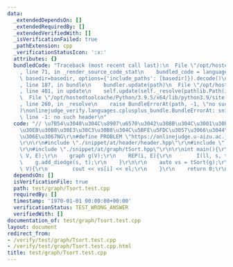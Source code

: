 ```yaml
---
data:
  _extendedDependsOn: []
  _extendedRequiredBy: []
  _extendedVerifiedWith: []
  _isVerificationFailed: true
  _pathExtension: cpp
  _verificationStatusIcon: ':x:'
  attributes: {}
  bundledCode: "Traceback (most recent call last):\n  File \"/opt/hostedtoolcache/Python/3.9.5/x64/lib/python3.9/site-packages/onlinejudge_verify/documentation/build.py\"\
    , line 71, in _render_source_code_stat\n    bundled_code = language.bundle(stat.path,\
    \ basedir=basedir, options={'include_paths': [basedir]}).decode()\n  File \"/opt/hostedtoolcache/Python/3.9.5/x64/lib/python3.9/site-packages/onlinejudge_verify/languages/cplusplus.py\"\
    , line 187, in bundle\n    bundler.update(path)\n  File \"/opt/hostedtoolcache/Python/3.9.5/x64/lib/python3.9/site-packages/onlinejudge_verify/languages/cplusplus_bundle.py\"\
    , line 401, in update\n    self.update(self._resolve(pathlib.Path(included), included_from=path))\n\
    \  File \"/opt/hostedtoolcache/Python/3.9.5/x64/lib/python3.9/site-packages/onlinejudge_verify/languages/cplusplus_bundle.py\"\
    , line 260, in _resolve\n    raise BundleErrorAt(path, -1, \"no such header\"\
    )\nonlinejudge_verify.languages.cplusplus_bundle.BundleErrorAt: snippet/at/graph/tSort.hpp:\
    \ line -1: no such header\n"
  code: "// \u7B54\u3048\u304C\u8907\u6570\u3042\u308B\u304C\u3001\u30ED\u30FC\u30AB\
    \u30EB\u30B8\u30E3\u30C3\u30B8\u304C\u5BFE\u5FDC\u3057\u3066\u3044\u306A\u3044\
    \u306E\u3067NG\r\n#define PROBLEM \"https://onlinejudge.u-aizu.ac.jp/courses/library/5/GRL/4/GRL_4_B\"\
    \r\n\r\n#include \"./snippet/at/header/header.hpp\"\r\n#include \"./snippet/at/graph/graph.hpp\"\
    \r\n#include \"./snippet/at/graph/tSort.hpp\"\r\n\r\nint main(){\r\n    I(ll,\
    \ V, E);\r\n    graph g(V);\r\n    REP(i, E){\r\n        I(ll, s, t);\r\n    \
    \    g.add_diedge(s, t);\r\n    }\r\n\r\n    auto vs = tSort(g);\r\n    REP(i,\
    \ V){\r\n        cout << vs[i] << el;\r\n    }\r\n    return 0;\r\n}"
  dependsOn: []
  isVerificationFile: true
  path: test/graph/Tsort.test.cpp
  requiredBy: []
  timestamp: '1970-01-01 00:00:00+00:00'
  verificationStatus: TEST_WRONG_ANSWER
  verifiedWith: []
documentation_of: test/graph/Tsort.test.cpp
layout: document
redirect_from:
- /verify/test/graph/Tsort.test.cpp
- /verify/test/graph/Tsort.test.cpp.html
title: test/graph/Tsort.test.cpp
---
```

